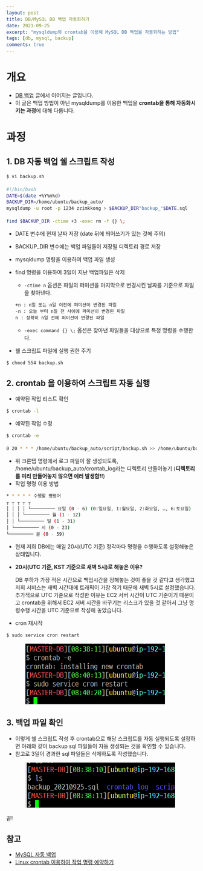 ```yaml
---
layout: post
title: DB/MySQL DB 백업 자동화하기
date: 2021-09-25
excerpt: "mysqldump와 crontab을 이용해 MySQL DB 백업을 자동화하는 방법"
tags: [db, mysql, backup]
comments: true
---
```


# 개요
- [DB 백업](https://xrabcde.github.io/db-backup/) 글에서 이어지는 글입니다.
- 이 글은 백업 방법이 아닌 mysqldump를 이용한 백업을 **crontab을 통해 자동화시키는 과정**에 대해 다룹니다.

# 과정
## 1. DB 자동 백업 쉘 스크립트 작성

```bash
$ vi backup.sh

#!/bin/bash
DATE=$(date +%Y%m%d)
BACKUP_DIR=/home/ubuntu/backup_auto/
mysqldump -u root -p 1234 zzimkkong > $BACKUP_DIR"backup_"$DATE.sql

find $BACKUP_DIR -ctime +3 -exec rm -f {} \;
```

- DATE 변수에 현재 날짜 저장 (date 뒤에 띄어쓰기가 있는 것에 주의)
- BACKUP_DIR 변수에는 백업 파일들이 저장될 디렉토리 경로 저장
- mysqldump 명령을 이용하여 백업 파일 생성
- find 명령을 이용하여 3일이 지난 백업파일은 삭제
    - `-ctime n` 옵션은 파일의 퍼미션을 마지막으로 변경시킨 날짜를 기준으로 파일을 찾아낸다.

    ```bash
    +n : n일 또는 n일 이전에 퍼미션이 변경된 파일
    -n : 오늘 부터 n일 전 사이에 퍼미션이 변경된 파일
    n : 정확히 n일 전에 퍼미션이 변경된 파일
    ```

    - `-exec command {} \;` 옵션은 찾아낸 파일들을 대상으로 특정 명령을 수행한다.
- 쉘 스크립트 파일에 실행 권한 주기

```bash
$ chmod 554 backup.sh
```

## 2. crontab 을 이용하여 스크립트 자동 실행
- 예약된 작업 리스트 확인

```bash
$ crontab -l
```

- 예약된 작업 수정

```bash
$ crontab -e

0 20 * * * /home/ubuntu/backup_auto/script/backup.sh >> /home/ubuntu/backup_auto/crontab_log/backup.log 2>&1
```

- 위 크론탭 명령에서 로그 파일이 잘 생성되도록, /home/ubuntu/backup_auto/crontab_log라는 디렉토리 만들어놓기
  (**디렉토리를 미리 만들어놓지 않으면 에러 발생함!!**)
- 작업 명령 이용 방법

```bash
* * * * * 수행할 명령어
┬ ┬ ┬ ┬ ┬
│ │ │ │ └───────── 요일 (0 - 6) (0:일요일, 1:월요일, 2:화요일, …, 6:토요일)
│ │ │ └───────── 월 (1 - 12)
│ │ └───────── 일 (1 - 31)
│ └───────── 시 (0 - 23)
└───────── 분 (0 - 59)
```

- 현재 저희 DB에는 매일 20시(UTC 기준) 정각마다 명령을 수행하도록 설정해놓은 상태입니다.
- **20시(UTC 기준, KST 기준으로 새벽 5시)로 해놓은 이유?**

  DB 부하가 가장 적은 시간으로 백업시간을 정해놓는 것이 좋을 것 같다고 생각했고 저희 서비스는 새벽 시간대에 트래픽이 가장 적기 때문에 새벽 5시로 설정했습니다. 추가적으로 UTC 기준으로 작성한 이유는 EC2 서버 시간이 UTC 기준이기 때문이고 crontab을 위해서 EC2 서버 시간을 바꾸기는 리스크가 있을 것 같아서 그냥 명령수행 시간을 UTC 기준으로 작성해 놓았습니다.

- cron 재시작

```bash
$ sudo service cron restart
```

<div style="width:80% !important; margin:0 auto">
<img src="/assets/img/backup_auto1.png" alt="backup_auto1.png">
</div>

## 3. 백업 파일 확인
- 이렇게 쉘 스크립트 작성 후 crontab으로 해당 스크립트를 자동 실행되도록 설정하면 아래와 같이 backup sql 파일들이 자동 생성되는 것을 확인할 수 있습니다.
- 참고로 3일이 경과한 sql 파일들은 삭제하도록 작성했습니다.

<div style="width:80% !important; margin:0 auto">
<img src="/assets/img/backup_auto2.png" alt="backup_auto2.png">
</div>

끝!

## 참고
- [MySQL 자동 백업](https://cjh5414.github.io/mysql-backup-automatically/)
- [Linux crontab 이용하여 작업 명령 예약하기](https://cjh5414.github.io/linux-crontab/)
